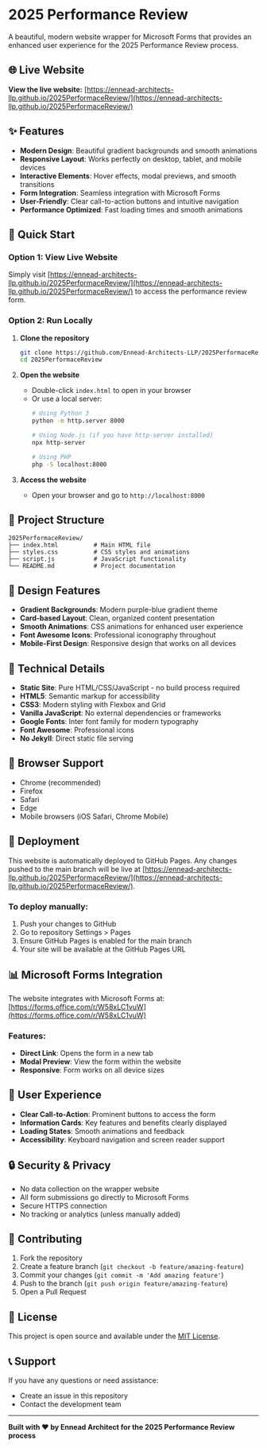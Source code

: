# 2025 Performance Review

A beautiful, modern website wrapper for Microsoft Forms that provides an enhanced user experience for the 2025 Performance Review process.

## 🌐 Live Website

**View the live website:** [https://ennead-architects-llp.github.io/2025PerformaceReview/](https://ennead-architects-llp.github.io/2025PerformaceReview/)

## ✨ Features

- **Modern Design**: Beautiful gradient backgrounds and smooth animations
- **Responsive Layout**: Works perfectly on desktop, tablet, and mobile devices
- **Interactive Elements**: Hover effects, modal previews, and smooth transitions
- **Form Integration**: Seamless integration with Microsoft Forms
- **User-Friendly**: Clear call-to-action buttons and intuitive navigation
- **Performance Optimized**: Fast loading times and smooth animations

## 🚀 Quick Start

### Option 1: View Live Website
Simply visit [https://ennead-architects-llp.github.io/2025PerformaceReview/](https://ennead-architects-llp.github.io/2025PerformaceReview/) to access the performance review form.

### Option 2: Run Locally

1. **Clone the repository**
   ```bash
   git clone https://github.com/Ennead-Architects-LLP/2025PerformaceReview.git
   cd 2025PerformaceReview
   ```

2. **Open the website**
   - Double-click `index.html` to open in your browser
   - Or use a local server:
     ```bash
     # Using Python 3
     python -m http.server 8000
     
     # Using Node.js (if you have http-server installed)
     npx http-server
     
     # Using PHP
     php -S localhost:8000
     ```

3. **Access the website**
   - Open your browser and go to `http://localhost:8000`

## 📁 Project Structure

```
2025PerformaceReview/
├── index.html          # Main HTML file
├── styles.css          # CSS styles and animations
├── script.js           # JavaScript functionality
└── README.md           # Project documentation
```

## 🎨 Design Features

- **Gradient Backgrounds**: Modern purple-blue gradient theme
- **Card-based Layout**: Clean, organized content presentation
- **Smooth Animations**: CSS animations for enhanced user experience
- **Font Awesome Icons**: Professional iconography throughout
- **Mobile-First Design**: Responsive design that works on all devices

## 🔧 Technical Details

- **Static Site**: Pure HTML/CSS/JavaScript - no build process required
- **HTML5**: Semantic markup for accessibility
- **CSS3**: Modern styling with Flexbox and Grid
- **Vanilla JavaScript**: No external dependencies or frameworks
- **Google Fonts**: Inter font family for modern typography
- **Font Awesome**: Professional icons
- **No Jekyll**: Direct static file serving

## 📱 Browser Support

- Chrome (recommended)
- Firefox
- Safari
- Edge
- Mobile browsers (iOS Safari, Chrome Mobile)

## 🚀 Deployment

This website is automatically deployed to GitHub Pages. Any changes pushed to the main branch will be live at [https://ennead-architects-llp.github.io/2025PerformaceReview/](https://ennead-architects-llp.github.io/2025PerformaceReview/).

### To deploy manually:

1. Push your changes to GitHub
2. Go to repository Settings > Pages
3. Ensure GitHub Pages is enabled for the main branch
4. Your site will be available at the GitHub Pages URL

## 📊 Microsoft Forms Integration

The website integrates with Microsoft Forms at: [https://forms.office.com/r/W58xLC1vuW](https://forms.office.com/r/W58xLC1vuW)

### Features:
- **Direct Link**: Opens the form in a new tab
- **Modal Preview**: View the form within the website
- **Responsive**: Form works on all device sizes

## 🎯 User Experience

- **Clear Call-to-Action**: Prominent buttons to access the form
- **Information Cards**: Key features and benefits clearly displayed
- **Loading States**: Smooth animations and feedback
- **Accessibility**: Keyboard navigation and screen reader support

## 🔒 Security & Privacy

- No data collection on the wrapper website
- All form submissions go directly to Microsoft Forms
- Secure HTTPS connection
- No tracking or analytics (unless manually added)

## 🤝 Contributing

1. Fork the repository
2. Create a feature branch (`git checkout -b feature/amazing-feature`)
3. Commit your changes (`git commit -m 'Add amazing feature'`)
4. Push to the branch (`git push origin feature/amazing-feature`)
5. Open a Pull Request

## 📄 License

This project is open source and available under the [MIT License](LICENSE).

## 📞 Support

If you have any questions or need assistance:
- Create an issue in this repository
- Contact the development team

---

**Built with ❤️ by Ennead Architect for the 2025 Performance Review process**